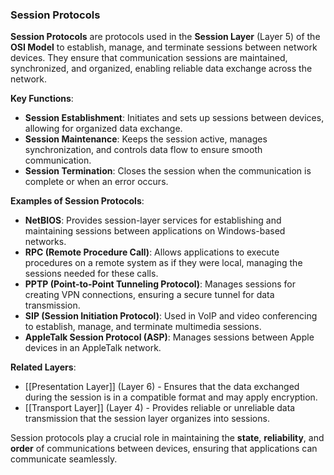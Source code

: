 ### Session Protocols

**Session Protocols** are protocols used in the **Session Layer** (Layer 5) of the **OSI Model** to establish, manage, and terminate sessions between network devices. They ensure that communication sessions are maintained, synchronized, and organized, enabling reliable data exchange across the network.

**Key Functions**:
- **Session Establishment**: Initiates and sets up sessions between devices, allowing for organized data exchange.
- **Session Maintenance**: Keeps the session active, manages synchronization, and controls data flow to ensure smooth communication.
- **Session Termination**: Closes the session when the communication is complete or when an error occurs.

**Examples of Session Protocols**:
- **NetBIOS**: Provides session-layer services for establishing and maintaining sessions between applications on Windows-based networks.
- **RPC (Remote Procedure Call)**: Allows applications to execute procedures on a remote system as if they were local, managing the sessions needed for these calls.
- **PPTP (Point-to-Point Tunneling Protocol)**: Manages sessions for creating VPN connections, ensuring a secure tunnel for data transmission.
- **SIP (Session Initiation Protocol)**: Used in VoIP and video conferencing to establish, manage, and terminate multimedia sessions.
- **AppleTalk Session Protocol (ASP)**: Manages sessions between Apple devices in an AppleTalk network.

**Related Layers**:
- [[Presentation Layer]] (Layer 6) - Ensures that the data exchanged during the session is in a compatible format and may apply encryption.
- [[Transport Layer]] (Layer 4) - Provides reliable or unreliable data transmission that the session layer organizes into sessions.

Session protocols play a crucial role in maintaining the **state**, **reliability**, and **order** of communications between devices, ensuring that applications can communicate seamlessly.

